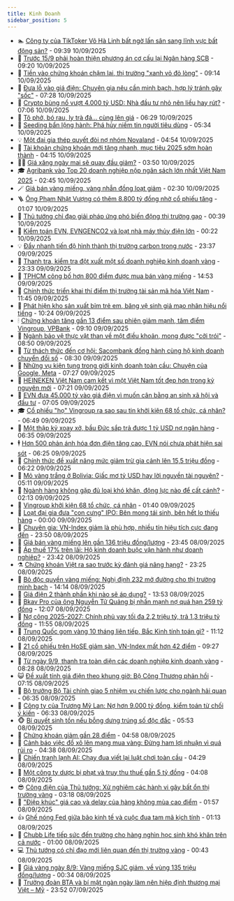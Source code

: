 ```yaml
---
title: Kinh Doanh
sidebar_position: 5
---
```


<!-- dantri-kinh-doanh:START -->
- 🏊 [Công ty của TikToker Võ Hà Linh bất ngờ lấn sân sang lĩnh vực bất động sản?](https://dantri.com.vn/kinh-doanh/cong-ty-cua-tiktoker-vo-ha-linh-bat-ngo-lan-san-sang-linh-vuc-bat-dong-san-20250910151420704.htm) - 09:39 10/09/2025
- 🦆 [Trước 15/9 phải hoàn thiện phương án cơ cấu lại Ngân hàng SCB](https://dantri.com.vn/kinh-doanh/truoc-159-phai-hoan-thien-phuong-an-co-cau-lai-ngan-hang-scb-20250910161447706.htm) - 09:20 10/09/2025
- 🦄 [Tiền vào chứng khoán chậm lại, thị trường &quot;xanh vỏ đỏ lòng&quot;](https://dantri.com.vn/kinh-doanh/tien-vao-chung-khoan-cham-lai-thi-truong-xanh-vo-do-long-20250910155240070.htm) - 09:14 10/09/2025
- 🌝 [Đưa lỗ vào giá điện: Chuyên gia nêu cần minh bạch, hợp lý tránh gây &quot;sốc&quot;](https://dantri.com.vn/kinh-doanh/dua-lo-vao-gia-dien-chuyen-gia-neu-can-minh-bach-hop-ly-tranh-gay-soc-20250910093758219.htm) - 07:28 10/09/2025
- 💃 [Crypto bùng nổ vượt 4.000 tỷ USD: Nhà đầu tư nhỏ nên liều hay rút?](https://dantri.com.vn/kinh-doanh/crypto-bung-no-vuot-4000-ty-usd-nha-dau-tu-nho-nen-lieu-hay-rut-20250910095534153.htm) - 07:06 10/09/2025
- 🦏 [Tô phở, bó rau, ly trà đá... cùng lên giá](https://dantri.com.vn/kinh-doanh/to-pho-bo-rau-ly-tra-da-cung-len-gia-20250910111809416.htm) - 06:29 10/09/2025
- 🦩 [Seeding bẩn lộng hành: Phá hủy niềm tin người tiêu dùng](https://dantri.com.vn/kinh-doanh/seeding-ban-long-hanh-pha-huy-niem-tin-nguoi-tieu-dung-20250910111349475.htm) - 05:34 10/09/2025
- 💡 [Một đại gia thép quyết đòi nợ nhóm Novaland](https://dantri.com.vn/kinh-doanh/mot-dai-gia-thep-quyet-doi-no-nhom-novaland-20250909173156363.htm) - 04:54 10/09/2025
- 🌊 [Tài khoản chứng khoán mới tăng nhanh, mục tiêu 2025 sớm hoàn thành](https://dantri.com.vn/kinh-doanh/tai-khoan-chung-khoan-moi-tang-nhanh-muc-tieu-2025-som-hoan-thanh-20250910104409802.htm) - 04:15 10/09/2025
- 🧑‍💻 [Giá xăng ngày mai sẽ quay đầu giảm?](https://dantri.com.vn/kinh-doanh/gia-xang-ngay-mai-se-quay-dau-giam-20250910074933665.htm) - 03:50 10/09/2025
- 🎓 [Agribank vào Top 20 doanh nghiệp nộp ngân sách lớn nhất Việt Nam 2025](https://dantri.com.vn/kinh-doanh/agribank-vao-top-20-doanh-nghiep-nop-ngan-sach-lon-nhat-viet-nam-2025-20250910092625448.htm) - 02:45 10/09/2025
- 🪄 [Giá bán vàng miếng, vàng nhẫn đồng loạt giảm](https://dantri.com.vn/kinh-doanh/gia-ban-vang-mieng-vang-nhan-dong-loat-giam-20250910091652690.htm) - 02:30 10/09/2025
- 🪜 [Ông Phạm Nhật Vượng có thêm 8.800 tỷ đồng nhờ cổ phiếu tăng](https://dantri.com.vn/kinh-doanh/ong-pham-nhat-vuong-co-them-8800-ty-dong-nho-co-phieu-tang-20250910075110592.htm) - 01:07 10/09/2025
- 🦄 [Thủ tướng chỉ đạo giải pháp ứng phó biến động thị trường gạo](https://dantri.com.vn/kinh-doanh/thu-tuong-chi-dao-giai-phap-ung-pho-bien-dong-thi-truong-gao-20250910002908049.htm) - 00:39 10/09/2025
- 💯 [Kiểm toán EVN, EVNGENCO2 và loạt nhà máy thủy điện lớn](https://dantri.com.vn/kinh-doanh/kiem-toan-evn-evngenco2-va-loat-nha-may-thuy-dien-lon-20250909235756190.htm) - 00:22 10/09/2025
- 💡 [Đẩy nhanh tiến độ hình thành thị trường carbon trong nước](https://dantri.com.vn/kinh-doanh/day-nhanh-tien-do-hinh-thanh-thi-truong-carbon-trong-nuoc-20250909234058774.htm) - 23:37 09/09/2025
- 🧰 [Thanh tra, kiểm tra đột xuất một số doanh nghiệp kinh doanh vàng](https://dantri.com.vn/kinh-doanh/thanh-tra-kiem-tra-dot-xuat-mot-so-doanh-nghiep-kinh-doanh-vang-20250910003645075.htm) - 23:33 09/09/2025
- 🎊 [TPHCM công bố hơn 800 điểm được mua bán vàng miếng](https://dantri.com.vn/kinh-doanh/tphcm-cong-bo-hon-800-diem-duoc-mua-ban-vang-mieng-20250909170720935.htm) - 14:53 09/09/2025
- 🔭 [Chính thức triển khai thí điểm thị trường tài sản mã hóa Việt Nam](https://dantri.com.vn/kinh-doanh/chinh-thuc-trien-khai-thi-diem-thi-truong-tai-san-ma-hoa-viet-nam-20250909183141182.htm) - 11:45 09/09/2025
- 💼 [Phát hiện kho sản xuất bỉm trẻ em, băng vệ sinh giả mạo nhãn hiệu nổi tiếng](https://dantri.com.vn/kinh-doanh/phat-hien-kho-san-xuat-bim-tre-em-bang-ve-sinh-gia-mao-nhan-hieu-noi-tieng-20250909171800594.htm) - 10:24 09/09/2025
- 🕯 [Chứng khoán tăng gần 13 điểm sau phiên giảm mạnh, tâm điểm Vingroup, VPBank](https://dantri.com.vn/kinh-doanh/chung-khoan-tang-gan-13-diem-sau-phien-giam-manh-tam-diem-vingroup-vpbank-20250909155055149.htm) - 09:10 09/09/2025
- 🫣 [Ngành bảo vệ thực vật than về một điều khoản, mong được &quot;cởi trói&quot;](https://dantri.com.vn/kinh-doanh/nganh-bao-ve-thuc-vat-than-ve-mot-dieu-khoan-mong-duoc-coi-troi-20250909122519761.htm) - 08:50 09/09/2025
- 🤠 [Từ thách thức đến cơ hội: Sacombank đồng hành cùng hộ kinh doanh chuyển đổi số](https://dantri.com.vn/kinh-doanh/tu-thach-thuc-den-co-hoi-sacombank-dong-hanh-cung-ho-kinh-doanh-chuyen-doi-so-20250909150152630.htm) - 08:30 09/09/2025
- 🌈 [Những vụ kiện tụng trong giới kinh doanh toàn cầu: Chuyện của Google, Meta](https://dantri.com.vn/kinh-doanh/nhung-vu-kien-tung-trong-gioi-kinh-doanh-toan-cau-chuyen-cua-google-meta-20250909125546038.htm) - 07:27 09/09/2025
- 🦅 [HEINEKEN Việt Nam cam kết vì một Việt Nam tốt đẹp hơn trong kỷ nguyên mới](https://dantri.com.vn/kinh-doanh/heineken-viet-nam-cam-ket-vi-mot-viet-nam-tot-dep-hon-trong-ky-nguyen-moi-20250909135919053.htm) - 07:21 09/09/2025
- 🌁 [EVN đưa 45.000 tỷ vào giá điện vì muốn cân bằng an sinh xã hội và đầu tư](https://dantri.com.vn/kinh-doanh/evn-dua-45000-ty-vao-gia-dien-vi-muon-can-bang-an-sinh-xa-hoi-va-dau-tu-20250909131050730.htm) - 07:05 09/09/2025
- 🎓 [Cổ phiếu &quot;họ&quot; Vingroup ra sao sau tin khởi kiện 68 tổ chức, cá nhân?](https://dantri.com.vn/kinh-doanh/co-phieu-ho-vingroup-ra-sao-sau-tin-khoi-kien-68-to-chuc-ca-nhan-20250909134019103.htm) - 06:49 09/09/2025
- 📝 [Một thập kỷ xoay xở, bầu Đức sắp trả được 1 tỷ USD nợ ngân hàng](https://dantri.com.vn/kinh-doanh/mot-thap-ky-xoay-xo-bau-duc-sap-tra-duoc-1-ty-usd-no-ngan-hang-20250909123302509.htm) - 06:35 09/09/2025
- 🕴 [Hơn 500 phản ánh hóa đơn điện tăng cao, EVN nói chưa phát hiện sai sót](https://dantri.com.vn/kinh-doanh/hon-500-phan-anh-hoa-don-dien-tang-cao-evn-noi-chua-phat-hien-sai-sot-20250909121404416.htm) - 06:25 09/09/2025
- 🧰 [Chính thức đề xuất nâng mức giảm trừ gia cảnh lên 15,5 triệu đồng](https://dantri.com.vn/kinh-doanh/chinh-thuc-de-xuat-nang-muc-giam-tru-gia-canh-len-155-trieu-dong-20250909132031054.htm) - 06:22 09/09/2025
- 🤖 [Mỏ vàng trắng ở Bolivia: Giấc mơ tỷ USD hay lời nguyền tài nguyên?](https://dantri.com.vn/kinh-doanh/mo-vang-trang-o-bolivia-giac-mo-ty-usd-hay-loi-nguyen-tai-nguyen-20250906015834461.htm) - 05:11 09/09/2025
- 🤠 [Ngành hàng không gặp đủ loại khó khăn, động lực nào để cất cánh?](https://dantri.com.vn/kinh-doanh/nganh-hang-khong-gap-du-loai-kho-khan-dong-luc-nao-de-cat-canh-20250815002414688.htm) - 02:13 09/09/2025
- 🌮 [Vingroup khởi kiện 68 tổ chức, cá nhân](https://dantri.com.vn/kinh-doanh/vingroup-khoi-kien-68-to-chuc-ca-nhan-20250909080848472.htm) - 01:40 09/09/2025
- 🦄 [Loạt đại gia đưa &quot;con cưng&quot; IPO: Bên mong tái sinh, bên hết lo thiếu hàng](https://dantri.com.vn/kinh-doanh/loat-dai-gia-dua-con-cung-ipo-ben-mong-tai-sinh-ben-het-lo-thieu-hang-20250908144400010.htm) - 00:00 09/09/2025
- 👺 [Chuyên gia: VN-Index giảm là phù hợp, nhiều tín hiệu tích cực đang đến](https://dantri.com.vn/kinh-doanh/chuyen-gia-vn-index-giam-la-phu-hop-nhieu-tin-hieu-tich-cuc-dang-den-20250909063737303.htm) - 23:50 08/09/2025
- 🤗 [Giá bán vàng miếng lên gần 136 triệu đồng/lượng](https://dantri.com.vn/kinh-doanh/gia-ban-vang-mieng-len-gan-136-trieu-dongluong-20250909011801956.htm) - 23:45 08/09/2025
- 💪 [Áp thuế 17% trên lãi: Hộ kinh doanh buộc vận hành như doanh nghiệp?](https://dantri.com.vn/kinh-doanh/ap-thue-17-tren-lai-ho-kinh-doanh-buoc-van-hanh-nhu-doanh-nghiep-20250908224859944.htm) - 23:42 08/09/2025
- ⚗️ [Chứng khoán Việt ra sao trước kỳ đánh giá nâng hạng?](https://dantri.com.vn/kinh-doanh/chung-khoan-viet-ra-sao-truoc-ky-danh-gia-nang-hang-20250909055007890.htm) - 23:25 08/09/2025
- 🧠 [Bỏ độc quyền vàng miếng: Nghị định 232 mở đường cho thị trường minh bạch](https://dantri.com.vn/kinh-doanh/bo-doc-quyen-vang-mieng-nghi-dinh-232-mo-duong-cho-thi-truong-minh-bach-20250908211145958.htm) - 14:14 08/09/2025
- 🗽 [Giá điện 2 thành phần khi nào sẽ áp dụng?](https://dantri.com.vn/kinh-doanh/gia-dien-2-thanh-phan-khi-nao-se-ap-dung-20250908181931139.htm) - 13:53 08/09/2025
- 🫣 [Bkav Pro của ông Nguyễn Tử Quảng bị nhấn mạnh nợ quá hạn 259 tỷ đồng](https://dantri.com.vn/kinh-doanh/bkav-pro-cua-ong-nguyen-tu-quang-bi-nhan-manh-no-qua-han-259-ty-dong-20250908183657218.htm) - 12:07 08/09/2025
- 🫣 [Nợ công 2025-2027: Chính phủ vay tối đa 2,2 triệu tỷ, trả 1,3 triệu tỷ đồng](https://dantri.com.vn/kinh-doanh/no-cong-2025-2027-chinh-phu-vay-toi-da-22-trieu-ty-tra-13-trieu-ty-dong-20250908181436605.htm) - 11:55 08/09/2025
- 🫣 [Trung Quốc gom vàng 10 tháng liên tiếp, Bắc Kinh tính toán gì?](https://dantri.com.vn/kinh-doanh/trung-quoc-gom-vang-10-thang-lien-tiep-bac-kinh-tinh-toan-gi-20250908150055621.htm) - 11:12 08/09/2025
- 💂 [21 cổ phiếu trên HoSE giảm sàn, VN-Index mất hơn 42 điểm](https://dantri.com.vn/kinh-doanh/21-co-phieu-tren-hose-giam-san-vn-index-mat-hon-42-diem-20250908154738923.htm) - 09:27 08/09/2025
- 💫 [Từ ngày 9/9, thanh tra toàn diện các doanh nghiệp kinh doanh vàng](https://dantri.com.vn/kinh-doanh/tu-ngay-99-thanh-tra-toan-dien-cac-doanh-nghiep-kinh-doanh-vang-20250908152243015.htm) - 08:28 08/09/2025
- 😺 [Đề xuất tính giá điện theo khung giờ: Bộ Công Thương phản hồi](https://dantri.com.vn/kinh-doanh/de-xuat-tinh-gia-dien-theo-khung-gio-bo-cong-thuong-phan-hoi-20250908140404651.htm) - 07:15 08/09/2025
- 🦆 [Bộ trưởng Bộ Tài chính giao 5 nhiệm vụ chiến lược cho ngành hải quan](https://dantri.com.vn/kinh-doanh/bo-truong-bo-tai-chinh-giao-5-nhiem-vu-chien-luoc-cho-nganh-hai-quan-20250908131153075.htm) - 06:35 08/09/2025
- 👀 [Công ty của Trương Mỹ Lan: Nợ hơn 9.000 tỷ đồng, kiểm toán từ chối ý kiến](https://dantri.com.vn/kinh-doanh/cong-ty-cua-truong-my-lan-no-hon-9000-ty-dong-kiem-toan-tu-choi-y-kien-20250908091814078.htm) - 06:33 08/09/2025
- 🐵 [Bí quyết sinh tồn nếu bỗng dưng trúng số độc đắc](https://dantri.com.vn/kinh-doanh/bi-quyet-sinh-ton-neu-bong-dung-trung-so-doc-dac-20250908001748658.htm) - 05:53 08/09/2025
- 🤖 [Chứng khoán giảm gần 28 điểm](https://dantri.com.vn/kinh-doanh/chung-khoan-giam-gan-28-diem-20250908115112307.htm) - 04:58 08/09/2025
- 💂 [Cảnh báo việc đổ xô lên mạng mua vàng: Đừng ham lợi nhuận vì quá rủi ro](https://dantri.com.vn/kinh-doanh/canh-bao-viec-do-xo-len-mang-mua-vang-dung-ham-loi-nhuan-vi-qua-rui-ro-20250908001210493.htm) - 04:38 08/09/2025
- 🦆 [Chiến tranh lạnh AI: Chạy đua viết lại luật chơi toàn cầu](https://dantri.com.vn/kinh-doanh/chien-tranh-lanh-ai-chay-dua-viet-lai-luat-choi-toan-cau-20250908110847999.htm) - 04:29 08/09/2025
- 🦅 [Một công ty dược bị phạt và truy thu thuế gần 5 tỷ đồng](https://dantri.com.vn/kinh-doanh/mot-cong-ty-duoc-bi-phat-va-truy-thu-thue-gan-5-ty-dong-20250908105701349.htm) - 04:08 08/09/2025
- 😎 [Công điện của Thủ tướng: Xử nghiêm các hành vi gây bất ổn thị trường vàng](https://dantri.com.vn/kinh-doanh/cong-dien-cua-thu-tuong-xu-nghiem-cac-hanh-vi-gay-bat-on-thi-truong-vang-20250908095848346.htm) - 03:18 08/09/2025
- 🐎 [&quot;Điệp khúc&quot; giá cao và delay của hàng không mùa cao điểm](https://dantri.com.vn/kinh-doanh/diep-khuc-gia-cao-va-delay-cua-hang-khong-mua-cao-diem-20250806111810287.htm) - 01:57 08/09/2025
- 👍 [Ghế nóng Fed giữa bão kinh tế và cuộc đua tam mã kịch tính](https://dantri.com.vn/kinh-doanh/ghe-nong-fed-giua-bao-kinh-te-va-cuoc-dua-tam-ma-kich-tinh-20250907230507237.htm) - 01:13 08/09/2025
- 🦒 [Chubb Life tiếp sức đến trường cho hàng nghìn học sinh khó khăn trên cả nước](https://dantri.com.vn/kinh-doanh/chubb-life-tiep-suc-den-truong-cho-hang-nghin-hoc-sinh-kho-khan-tren-ca-nuoc-20250907142019923.htm) - 01:00 08/09/2025
- 💻 [Thủ tướng có chỉ đạo mới liên quan đến thị trường vàng](https://dantri.com.vn/kinh-doanh/thu-tuong-co-chi-dao-moi-lien-quan-den-thi-truong-vang-20250907224147195.htm) - 00:43 08/09/2025
- 👺 [Giá vàng ngày 8/9: Vàng miếng SJC giảm, về vùng 135 triệu đồng/lượng](https://dantri.com.vn/kinh-doanh/gia-vang-ngay-89-vang-mieng-sjc-giam-ve-vung-135-trieu-dongluong-20250907231411953.htm) - 00:34 08/09/2025
- 🧐 [Trưởng đoàn BTA và bí mật ngàn ngày làm nên hiệp định thương mại Việt – Mỹ](https://dantri.com.vn/kinh-doanh/truong-doan-bta-va-bi-mat-ngan-ngay-lam-nen-hiep-dinh-thuong-mai-viet-my-20250825225637734.htm) - 23:52 07/09/2025<!-- dantri-kinh-doanh:END -->

